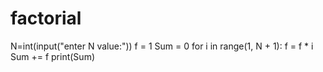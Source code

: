# factorial
N=int(input("enter N value:")) f = 1 Sum = 0 for i in range(1, N + 1):     f = f * i     Sum += f     print(Sum)

